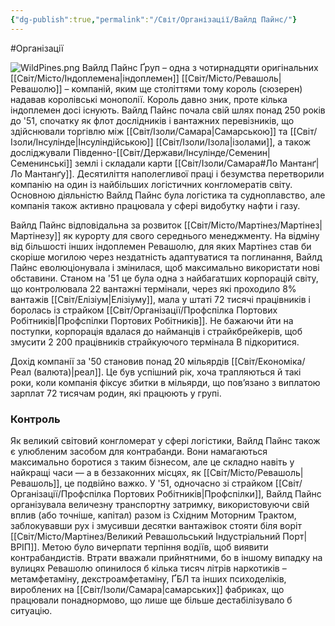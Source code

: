 ```yaml
---
{"dg-publish":true,"permalink":"/Світ/Організації/Вайлд Пайнс/"}
---
```


#Організації

![WildPines.png](/img/user/imgs/WildPines.png)
Вайлд Пайнс Ґруп – одна з чотирнадцяти оригінальних [[Світ/Місто/Індоплемена\|індоплемен]] [[Світ/Місто/Ревашоль\|Ревашолю]] – компаній, яким ще століттями тому король (сюзерен) надавав королівські монополії. Король давно зник, проте кілька індоплемен досі існують. Вайлд Пайнс почала свій шлях понад 250 років до '51, спочатку як флот дослідників і вантажних перевізників, що здійснювали торгівлю між [[Світ/Ізоли/Самара\|Самарською]] та [[Світ/Ізоли/Інсулінде\|Інсуліндійською]] [[Світ/Ізоли/Ізола\|ізолами]], а також досліджували Південно-[[Світ/Держави/Інсулінде/Семенин\|Семенинські]] землі і складали карти [[Світ/Ізоли/Самара#Ло Мантанґ\|Ло Мантанґу]]. Десятиліття наполегливої праці і безумства перетворили компанію на один із найбільших логістичних конгломератів світу. Основною діяльністю Вайлд Пайнс була логістика та судноплавство, але компанія також активно працювала у сфері видобутку нафти і газу.

Вайлд Пайнс відповідальна за розвиток [[Світ/Місто/Мартінез/Мартінез\|Мартінезу]] як курорту для свого середнього менеджменту. На відміну від більшості інших індоплемен Ревашолю, для яких Мартінез став би скоріше могилою через нездатність адаптуватися та поглинання, Вайлд Пайнс еволюціонувала і змінилася, щоб максимально використати нові обставини. Станом на '51 це була одна з найбагатших корпорацій світу, що контролювала 22 вантажні термінали, через які проходило 8% вантажів [[Світ/Елізіум\|Елізіуму]], мала у штаті 72 тисячі працівників і боролась із страйком [[Світ/Організації/Профспілка Портових Робітників\|Профспілки Портових Робітників]]. Не бажаючи йти на поступки, корпорація вдалася до найманців і страйкбрейкерів, щоб змусити 2 200 працівників страйкуючого термінала B підкоритися.

Дохід компанії за '50 становив понад 20 мільярдів [[Світ/Економіка/Реал (валюта)\|реал]]. Це був успішний рік, хоча трапляються й такі роки, коли компанія фіксує збитки в мільярди, що пов’язано з виплатою зарплат 72 тисячам родин, які працюють у групі.
### Контроль
Як великий світовий конгломерат у сфері логістики, Вайлд Пайнс також є улюбленим засобом для контрабанди. Вони намагаються максимально боротися з таким бізнесом, але це складно навіть у найкращі часи — а в беззаконних місцях, як [[Світ/Місто/Ревашоль\|Ревашоль]], це подвійно важко. У '51, одночасно зі страйком [[Світ/Організації/Профспілка Портових Робітників\|Профспілки]], Вайлд Пайнс організувала величезну транспортну затримку, використовуючи свій вплив (або точніше, капітал) разом із Східним Моторним Трактом, заблокувавши рух і змусивши десятки вантажівок стояти біля воріт [[Світ/Місто/Мартінез/Великий Ревашольський Індустріальний Порт\|ВРІП]]. Метою було вичерпати терпіння водіїв, щоб виявити контрабандистів. Втрати вважали прийнятними, бо в іншому випадку на вулицях Ревашолю опинилося б кілька тисяч літрів наркотиків – метамфетаміну, декстроамфетаміну, ҐБЛ та інших психоделіків, вироблених на [[Світ/Ізоли/Самара\|самарських]] фабриках, що працювали понаднормово, що лише ще більше дестабілізувало б ситуацію.